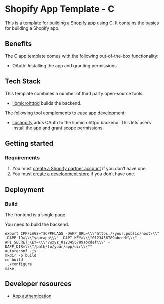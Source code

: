 # Shopify App Template - C

This is a template for building a [Shopify app](https://shopify.dev/apps/getting-started) using C. It contains the basics for building a Shopify app.

## Benefits

The C app template comes with the following out-of-the-box functionality:

- OAuth: Installing the app and granting permissions

## Tech Stack

This template combines a number of third party open-source tools:

- [libmicrohttpd](https://gnu.org/software/libmicrohttpd/) builds the backend.

The following tool complements to ease app development:

- [libshopify](http://darapsa.org/?p=libshopify.git) adds OAuth to the libmicrohttpd backend. This lets users install the app and grant scope permissions.

## Getting started

### Requirements

1. You must [create a Shopify partner account](https://partners.shopify.com/signup) if you don’t have one.
2. You must [create a development store](https://help.shopify.com/en/partners/dashboard/development-stores#create-a-development-store) if you don’t have one.

## Deployment

### Build

The frontend is a single page.

You need to build the backend.

```shell
export CPPFLAGS="$CPPFLAGS -DAPP_URL=\\\"https://your.public/host\\\" -DAPP_ID=\\\"yourapp\\\" -DAPI_KEY=\\\"0123456789abcedf\\\" -API_SECRET_KEY=\\\"vwxyz_0123456789abcdef\\\" -DAPP_DIR=\\\"/path/to/your/app/dir\\\""
autoreconf -is
mkdir -p build
cd build
../configure
make
```

## Developer resources

- [App authentication](https://shopify.dev/apps/auth)
